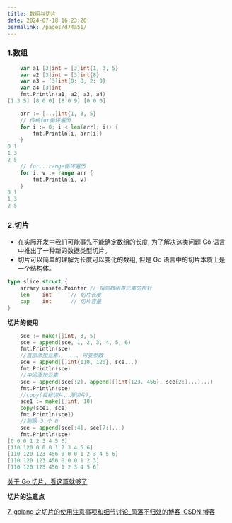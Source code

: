 ```yaml
---
title: 数组与切片
date: 2024-07-18 16:23:26
permalink: /pages/d74a51/
---
```


### 1.数组

```go
	var a1 [3]int = [3]int{1, 3, 5}
	var a2 [3]int = [3]int{8}
	var a3 = [3]int{0: 8, 2: 9}
	var a4 [3]int
	fmt.Println(a1, a2, a3, a4)
[1 3 5] [8 0 0] [8 0 9] [0 0 0]
```

```go
    arr := [...]int{1, 3, 5}
    // 传统for循环遍历
    for i := 0; i < len(arr); i++ {
        fmt.Println(i, arr[i])
    }
0 1
1 3
2 5
    // for...range循环遍历
    for i, v := range arr {
        fmt.Println(i, v)
    }
0 1
1 3
2 5

```

### 2.切片

- 在实际开发中我们可能事先不能确定数组的长度, 为了解决这类问题 Go 语言中推出了一种新的数据类型切片。
- 切片可以简单的理解为长度可以变化的数组, 但是 Go 语言中的切片本质上是一个结构体。

```go
type slice struct {
	arrary unsafe.Pointer // 指向数组首元素的指针
	len    int		// 切片长度
	cap    int		// 切片容量
}
```

**切片的使用**

```go
	sce := make([]int, 3, 5)
	sce = append(sce, 1, 2, 3, 4, 5, 6)
	fmt.Println(sce)
	//首部添加元素，  ... 可变参数
	sce = append([]int{110, 120}, sce...)
	fmt.Println(sce)
	//中间添加元素
	sce = append(sce[:2], append([]int{123, 456}, sce[2:]...)...)
	fmt.Println(sce)
	//copy(目标切片, 源切片),
	sce1 := make([]int, 10)
	copy(sce1, sce)
	fmt.Println(sce1)
	//删除 3 个 0
	sce = append(sce[:4], sce[7:]...)
	fmt.Println(sce)
[0 0 0 1 2 3 4 5 6]
[110 120 0 0 0 1 2 3 4 5 6]
[110 120 123 456 0 0 0 1 2 3 4 5 6]
[110 120 123 456 0 0 0 1 2 3]
[110 120 123 456 1 2 3 4 5 6]
```

[关于 Go 切片，看这篇就够了](https://zhuanlan.zhihu.com/p/282096939)

**切片的注意点**

[7. golang 之切片的使用注意事项和细节讨论\_风落不归处的博客-CSDN 博客](https://blog.csdn.net/weixin_43893483/article/details/119383569)
